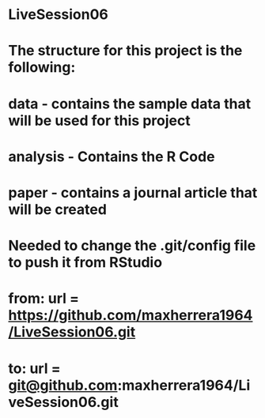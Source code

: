 # LiveSession06
# The structure for this project is the following:
#  data - contains the sample data that will be used for this project
#  analysis - Contains the R Code
#  paper - contains a journal article that will be created
# Needed to change the .git/config file to push it from RStudio
#  from:  url = https://github.com/maxherrera1964/LiveSession06.git
#  to:    url = git@github.com:maxherrera1964/LiveSession06.git
